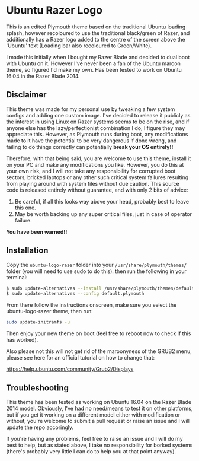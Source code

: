 # Ubuntu Razer Logo #

This is an edited Plymouth theme based on the traditional Ubuntu loading splash, however recoloured to use the traditional black/green of Razer, and additionally has a Razer logo added to the centre of the screen above the 'Ubuntu' text (Loading bar also recoloured to Green/White).

I made this initially when I bought my Razer Blade and decided to dual boot with Ubuntu on it. However I've never been a fan of the Ubuntu maroon theme, so figured I'd make my own. Has been tested to work on Ubuntu 16.04 in the Razer Blade 2014.

## Disclaimer ##

This theme was made for my personal use by tweaking a few system configs and adding one custom image. I've decided to release it publicly as the interest in using Linux on Razer systems seems to be on the rise, and if anyone else has the lazy/perfectionist combination I do, I figure they may appreciate this. However, as Plymouth runs during boot, any modifications made to it have the potential to be very dangerous if done wrong, and failing to do things correctly can potentially **break your OS entirely!!**

Therefore, with that being said, you are welcome to use this theme, install it on your PC and make any modifications you like. However, you do this at your own risk, and I will not take any responsibility for corrupted boot sectors, bricked laptops or any other such critical system failures resulting from playing around with system files without due caution. This source code is released entirely without guarantee, and with only 2 bits of advice:
1. Be careful, if all this looks way above your head, probably best to leave this one.
2. May be worth backing up any super critical files, just in case of operator failure.

**You have been warned!!**



## Installation ##

Copy the `ubuntu-logo-razer` folder into your `/usr/share/plymouth/themes/` folder (you will need to use sudo to do this). then run the following in your terminal:

```bash
$ sudo update-alternatives --install /usr/share/plymouth/themes/default.plymouth default.plymouth /usr/share/plymouth/themes/ubuntu-logo-razer/ubuntu-logo-razer.plymouth 100
$ sudo update-alternatives --config default.plymouth
```

From there follow the instructions onscreen, make sure you select the ubuntu-logo-razer theme, then run:
```bash
sudo update-initramfs -u
```

Then enjoy your new theme on boot (feel free to reboot now to check if this has worked).

Also please not this will not get rid of the maroonyness of the GRUB2 menu, please see here for an official tutorial on how to change that:

<https://help.ubuntu.com/community/Grub2/Displays>

## Troubleshooting ##

This theme has been tested as working on Ubuntu 16.04 on the Razer Blade 2014 model. Obviously, I've had no need/means to test it on other platforms, but if you get it working on a different model either with modification or without, you're welcome to submit a pull request or raise an issue and I will update the repo accoringly.

If you're having any problems, feel free to raise an issue and I will do my best to help, but as stated above, I take no responsibility for borked systems (there's probably very little I can do to help you at that point anyway).
